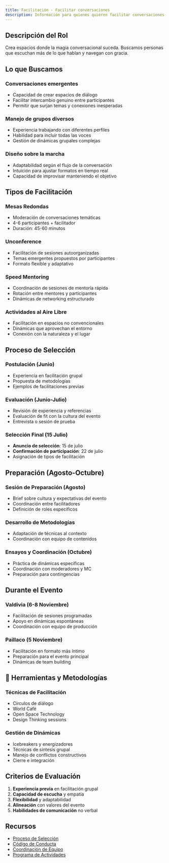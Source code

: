 ```yaml
---
title: Facilitación - Facilitar conversaciones
description: Información para quienes quieren facilitar conversaciones y dinámicas
---
```



## Descripción del Rol

Crea espacios donde la magia conversacional suceda. Buscamos personas que escuchan más de lo que hablan y navegan con gracia.

## Lo que Buscamos

### **Conversaciones emergentes**
- Capacidad de crear espacios de diálogo
- Facilitar intercambio genuino entre participantes
- Permitir que surjan temas y conexiones inesperadas

### **Manejo de grupos diversos**
- Experiencia trabajando con diferentes perfiles
- Habilidad para incluir todas las voces
- Gestión de dinámicas grupales complejas

### **Diseño sobre la marcha**
- Adaptabilidad según el flujo de la conversación
- Intuición para ajustar formatos en tiempo real
- Capacidad de improvisar manteniendo el objetivo

## Tipos de Facilitación

### **Mesas Redondas**
- Moderación de conversaciones temáticas
- 4-6 participantes + facilitador
- Duración: 45-60 minutos

### **Unconference**
- Facilitación de sesiones autoorganizadas
- Temas emergentes propuestos por participantes
- Formato flexible y adaptativo

### **Speed Mentoring**
- Coordinación de sesiones de mentoría rápida
- Rotación entre mentores y participantes
- Dinámicas de networking estructurado

### **Actividades al Aire Libre**
- Facilitación en espacios no convencionales
- Dinámicas que aprovechan el entorno
- Conexión con la naturaleza y el lugar

## Proceso de Selección

### **Postulación (Junio)**
- Experiencia en facilitación grupal
- Propuesta de metodologías
- Ejemplos de facilitaciones previas

### **Evaluación (Junio-Julio)**
- Revisión de experiencia y referencias
- Evaluación de fit con la cultura del evento
- Entrevista o sesión de prueba

### **Selección Final (15 Julio)**
- **Anuncio de selección**: 15 de julio
- **Confirmación de participación**: 22 de julio
- Asignación de tipos de facilitación

## Preparación (Agosto-Octubre)

### **Sesión de Preparación (Agosto)**
- Brief sobre cultura y expectativas del evento
- Coordinación entre facilitadores
- Definición de roles específicos

### **Desarrollo de Metodologías**
- Adaptación de técnicas al contexto
- Coordinación con equipo de contenidos

### **Ensayos y Coordinación (Octubre)**
- Práctica de dinámicas específicas
- Coordinación con moderadores y MC
- Preparación para contingencias

## Durante el Evento

### **Valdivia (6-8 Noviembre)**
- Facilitación de sesiones programadas
- Apoyo en dinámicas espontáneas
- Coordinación con equipo de producción

### **Paillaco (5 Noviembre)**
- Facilitación en formato más íntimo
- Preparación para el evento principal
- Dinámicas de team building

## 🧰 Herramientas y Metodologías

### **Técnicas de Facilitación**
- Círculos de diálogo
- World Café
- Open Space Technology
- Design Thinking sessions

### **Gestión de Dinámicas**
- Icebreakers y energizadores
- Técnicas de síntesis grupal
- Manejo de conflictos constructivos
- Cierre e integración

## Criterios de Evaluación

1. **Experiencia previa** en facilitación grupal
2. **Capacidad de escucha** y empatía
3. **Flexibilidad** y adaptabilidad
4. **Alineación** con valores del evento
5. **Habilidades de comunicación** no verbal

## Recursos

- [Proceso de Selección](/02-contenidos/seleccion/)
- [Código de Conducta](/08-recursos/guias/code-of-conduct/)
- [Coordinación de Equipo](/03-produccion/equipo/)
- [Programa de Actividades](/02-contenidos/programa/)